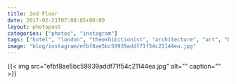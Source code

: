 ```yaml
---
title: 2nd Floor
date: 2017-02-21T07:08:05+00:00
layout: photopost
categories: ["photos", "instagram"]
tags: ["hotel", "london", "theexhibitionist", "architecture", "art", "blackandwhite"]
image: "blog/instagram/efbf8ae5bc59939addf71f54c21144ea.jpg"
---
```


{{< img src="efbf8ae5bc59939addf71f54c21144ea.jpg" alt="" caption="" >}}



